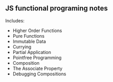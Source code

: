 ## JS functional programing notes

Includes:
- Higher Order Functions
- Pure Functions
- Immutable Data
- Currying
- Partial Application
- Pointfree Programming
- Composition
- The Associate Property
- Debugging Compositions
